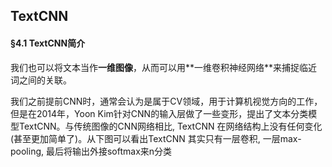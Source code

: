 ## TextCNN



#### §4.1 TextCNN简介

我们也可以将文本当作**一维图像**，从而可以用**⼀维卷积神经网络**来捕捉临近词之间的关联。

我们之前提前CNN时，通常会认为是属于CV领域，用于计算机视觉方向的工作，但是在2014年，Yoon Kim针对CNN的输入层做了一些变形，提出了文本分类模型TextCNN。与传统图像的CNN网络相比, TextCNN 在网络结构上没有任何变化(甚至更加简单了)。从下图可以看出TextCNN 其实只有一层卷积, 一层max-pooling, 最后将输出外接softmax来n分类